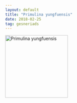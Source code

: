 ```yaml
---
layout: default
title: "Primulina yungfuensis"
date: 2018-02-25
tag: gesneriads
---
```


<img src="/images/Primulina_yungfuensis.jpg" alt="Primulina yungfuensis" style="width: 200px;"/>
